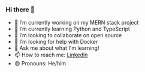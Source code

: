 ### Hi there 👋

- 🔭 I’m currently working on my MERN stack project
- 🌱 I’m currently learning Python and TypeScript
- 👯 I’m looking to collaborate on open source
- 🤔 I’m looking for help with Docker
- 💬 Ask me about what I'm learning!
- 📫 How to reach me: [LinkedIn](https://www.linkedin.com/in/samuel-m-b3b9baa2/)
- 😄 Pronouns: He/him
